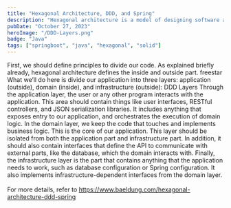 ```yaml
---
title: "Hexagonal Architecture, DDD, and Spring"
description: "Hexagonal architecture is a model of designing software applications around domain logic to isolate it from external factors."
pubDate: "October 27, 2023"
heroImage: "/DDD-Layers.png"
badge: "Java"
tags: ["springboot", "java", "hexagonal", "solid"]
---
```


First, we should define principles to divide our code. As explained briefly already, hexagonal architecture defines the inside and outside part.
freestar
What we’ll do here is divide our application into three layers: application (outside), domain (inside), and infrastructure (outside):
DDD Layers
Through the application layer, the user or any other program interacts with the application. This area should contain things like user interfaces, RESTful controllers, and JSON serialization libraries. It includes anything that exposes entry to our application, and orchestrates the execution of domain logic.
In the domain layer, we keep the code that touches and implements business logic. This is the core of our application. This layer should be isolated from both the application part and infrastructure part. In addition, it should also contain interfaces that define the API to communicate with external parts, like the database, which the domain interacts with.
Finally, the infrastructure layer is the part that contains anything that the application needs to work, such as database configuration or Spring configuration. It also implements infrastructure-dependent interfaces from the domain layer.
<br>
<br>
For more details, refer to https://www.baeldung.com/hexagonal-architecture-ddd-spring